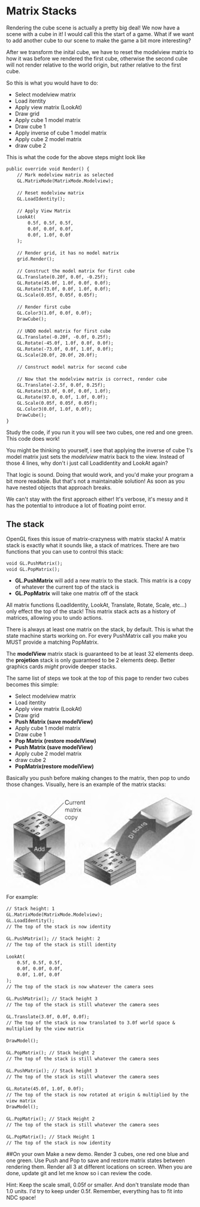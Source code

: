 # Matrix Stacks
Rendering the cube scene is actually a pretty big deal! We now have a scene with a cube in it! I would call this the start of a game. What if we want to add another cube to our scene to make the game a bit more interesting? 

After we transform the inital cube, we have to reset the modelview matrix to how it was before we rendered the first cube, otherwise the second cube will not render relative to the world origin, but rather relative to the first cube. 

So this is what you would have to do:

* Select modelview matrix
* Load itentity
* Apply view matrix (LookAt)
* Draw grid
* Apply cube 1 model matrix
* Draw cube 1
* Apply inverse of cube 1 model matrix
* Apply cube 2 model matrix
* draw cube 2

This is what the code for the above steps might look like

```
public override void Render() {
    // Mark modelview matrix as selected
    GL.MatrixMode(MatrixMode.Modelview);

    // Reset modelview matrix
    GL.LoadIdentity();

    // Apply View Matrix
    LookAt(
        0.5f, 0.5f, 0.5f, 
        0.0f, 0.0f, 0.0f,
        0.0f, 1.0f, 0.0f
    );

    // Render grid, it has no model matrix
    grid.Render();

    // Construct the model matrix for first cube
    GL.Translate(0.20f, 0.0f, -0.25f);
    GL.Rotate(45.0f, 1.0f, 0.0f, 0.0f);
    GL.Rotate(73.0f, 0.0f, 1.0f, 0.0f);
    GL.Scale(0.05f, 0.05f, 0.05f);

    // Render first cube
    GL.Color3(1.0f, 0.0f, 0.0f);
    DrawCube();

    // UNDO model matrix for first cube
    GL.Translate(-0.20f, -0.0f, 0.25f);
    GL.Rotate(-45.0f, 1.0f, 0.0f, 0.0f);
    GL.Rotate(-73.0f, 0.0f, 1.0f, 0.0f);
    GL.Scale(20.0f, 20.0f, 20.0f);

    // Construct model matrix for second cube

    // Now that the modelview matrix is correct, render cube
    GL.Translate(-2.5f, 0.0f, 0.25f);
    GL.Rotate(33.0f, 0.0f, 0.0f, 1.0f);
    GL.Rotate(97.0, 0.0f, 1.0f, 0.0f);
    GL.Scale(0.05f, 0.05f, 0.05f);
    GL.Color3(0.0f, 1.0f, 0.0f);
    DrawCube();
}
```

Study the code, if you run it you will see two cubes, one red and one green. This code does work!

You might be thinking to yourself, i see that applying the inverse of cube 1's model matrix just sets the _modelview_ matrix back to the view. Instead of those 4 lines, why don't i just call LoadIdentity and LookAt again?

That logic is sound. Doing that would work, and you'd make your program a bit more readable. But that's not a maintainable solution! As soon as you have nested objects that approach breaks.

We can't stay with the first approach either! It's verbose, it's messy and it has the potential to introduce a lot of floating point error.

## The stack
OpenGL fixes this issue of matrix-crazyness with matrix stacks! A matrix stack is exactly what it sounds like, a stack of matrices. There are two functions that you can use to control this stack:

```
void GL.PushMatrix();
void GL.PopMatrix();
```

* __GL.PushMatrix__ will add a new matrix to the stack. This matrix is a copy of whatever the current top of the stack is
* __GL.PopMatrix__ will take one matrix off of the stack

All matrix functions (LoadIdentity, LookAt, Translate, Rotate, Scale, etc...) only effect the top of the stack! This matrix stack acts as a history of matrices, allowing you to undo actions.

There is always at least one matrix on the stack, by default. This is what the state machine starts working on. For every PushMatrix call you make you MUST provide a matching PopMatrix.

The __modelView__ matrix stack is guaranteed to be at least 32 elements deep. the __projetion__ stack is only guaranteed to be 2 elements deep. Better graphics cards _might_ provide deeper stacks.

The same list of steps we took at the top of this  page to render two cubes becomes this simple:

* Select modelview matrix
* Load itentity
* Apply view matrix (LookAt)
* Draw grid
* __Push Matrix (save modelView)__
* Apply cube 1 model matrix
* Draw cube 1
* __Pop Matrix (restore modelView)__
* __Push Matrix (save modelView)__
* Apply cube 2 model matrix
* draw cube 2
* __PopMatrix(restore modelView)__

Basically you push before making changes to the matrix, then pop to undo those changes. 
Visually, here is an example of the matrix stacks:

![OPERATION](stack_operation.png)

For example:

```
// Stack height: 1
GL.MatrixMode(MatrixMode.Modelview);
GL.LoadIdentity();
// The top of the stack is now identity

GL.PushMatrix(); // Stack height: 2
// The top of the stack is still identity

LookAt(
    0.5f, 0.5f, 0.5f, 
    0.0f, 0.0f, 0.0f,
    0.0f, 1.0f, 0.0f
);
// The top of the stack is now whatever the camera sees

GL.PushMatrix(); // Stack height 3
// The top of the stack is still whatever the camera sees

GL.Translate(3.0f, 0.0f, 0.0f);
// The top of the stack is now translated to 3.0f world space & multiplied by the view matrix

DrawModel();

GL.PopMatrix(); // Stack height 2
// The top of the stack is still whatever the camera sees

GL.PushMatrix(); // Stack height 3
// The top of the stack is still whatever the camera sees

GL.Rotate(45.0f, 1.0f, 0.0f);
// The top of the stack is now rotated at origin & multiplied by the view matrix
DrawModel();

GL.PopMatrix(); // Stack Height 2
// The top of the stack is still whatever the camera sees

GL.PopMatrix(); // Stack Height 1
// The top of the stack is now identity
```

##On your own
Make a new demo. Render 3 cubes, one red one blue and one green. Use Push and Pop to save and restore matrix states between rendering them. Render all 3 at different locations on screen. When you are done, update git and let me know so i can review the code.

Hint: Keep the scale small, 0.05f or smaller. And don't translate mode than 1.0 units. I'd try to keep under 0.5f. Remember, everything has to fit into NDC space!